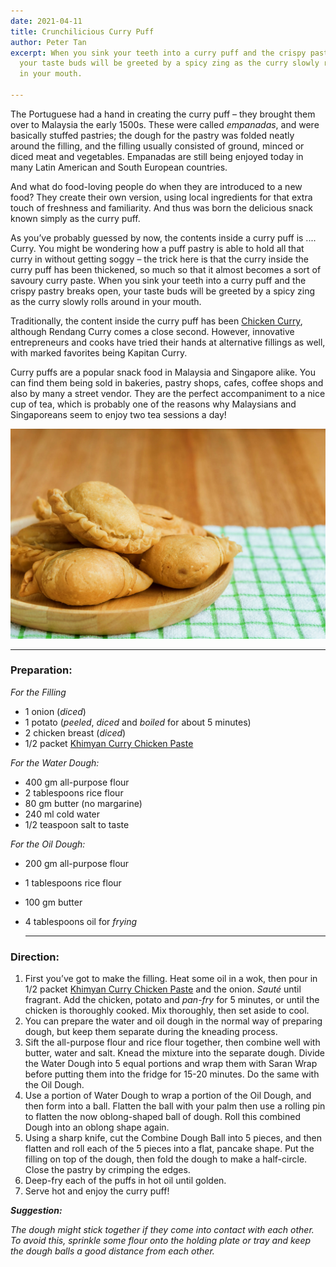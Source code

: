 ```yaml
---
date: 2021-04-11
title: Crunchilicious Curry Puff
author: Peter Tan
excerpt: When you sink your teeth into a curry puff and the crispy pastry breaks open,
  your taste buds will be greeted by a spicy zing as the curry slowly rolls around
  in your mouth.

---
```

The Portuguese had a hand in creating the curry puff – they brought them over to Malaysia the early 1500s. These were called _empanadas_, and were basically stuffed pastries; the dough for the pastry was folded neatly around the filling, and the filling usually consisted of ground, minced or diced meat and vegetables. Empanadas are still being enjoyed today in many Latin American and South European countries.

And what do food-loving people do when they are introduced to a new food? They create their own version, using local ingredients for that extra touch of freshness and familiarity. And thus was born the delicious snack known simply as the curry puff.

As you’ve probably guessed by now, the contents inside a curry puff is .... Curry. You might be wondering how a puff pastry is able to hold all that curry in without getting soggy – the trick here is that the curry inside the curry puff has been thickened, so much so that it almost becomes a sort of savoury curry paste. When you sink your teeth into a curry puff and the crispy pastry breaks open, your taste buds will be greeted by a spicy zing as the curry slowly rolls around in your mouth.

Traditionally, the content inside the curry puff has been [Chicken Curry](https://khimyancurry.com/journal/chicken-curry/), although Rendang Curry comes a close second. However, innovative entrepreneurs and cooks have tried their hands at alternative fillings as well, with marked favorites being Kapitan Curry.

Curry puffs are a popular snack food in Malaysia and Singapore alike. You can find them being sold in bakeries, pastry shops, cafes, coffee shops and also by many a street vendor. They are the perfect accompaniment to a nice cup of tea, which is probably one of the reasons why Malaysians and Singaporeans seem to enjoy two tea sessions a day!

![](/uploads/1499637142.jpg)

***

### **Preparation:**

_For the Filling_

* 1 onion (_diced_)
* 1 potato (_peeled_, _diced_ and _boiled_ for about 5 minutes)
* 2 chicken breast (_diced_)
* 1/2 packet [Khimyan Curry Chicken Paste](https://khimyancurry.com/projects/sunk/)

_For the Water Dough:_

* 400 gm all-purpose flour
* 2 tablespoons rice flour
* 80 gm butter (no margarine)
* 240 ml cold water
* 1/2 teaspoon salt to taste

_For the Oil Dough:_

* 200 gm all-purpose flour
* 1 tablespoons rice flour
* 100 gm butter
* 4 tablespoons oil for _frying_

  ***

### **Direction:**

1. First you’ve got to make the filling. Heat some oil in a wok, then pour in 1/2 packet [Khimyan Curry Chicken Paste](https://khimyancurry.com/projects/sunk/) and the onion. _Sauté_ until fragrant. Add the chicken, potato and _pan-fry_ for 5 minutes, or until the chicken is thoroughly cooked. Mix thoroughly, then set aside to cool.
2. You can prepare the water and oil dough in the normal way of preparing dough, but keep them separate during the kneading process.
3. Sift the all-purpose flour and rice flour together, then combine well with butter, water and salt. Knead the mixture into the separate dough. Divide the Water Dough into 5 equal portions and wrap them with Saran Wrap before putting them into the fridge for 15-20 minutes. Do the same with the Oil Dough.
4. Use a portion of Water Dough to wrap a portion of the Oil Dough, and then form into a ball. Flatten the ball with your palm then use a rolling pin to flatten the now oblong-shaped ball of dough. Roll this combined Dough into an oblong shape again.
5. Using a sharp knife, cut the Combine Dough Ball into 5 pieces, and then flatten and roll each of the 5 pieces into a flat, pancake shape. Put the filling on top of the dough, then fold the dough to make a half-circle. Close the pastry by crimping the edges.
6. Deep-fry each of the puffs in hot oil until golden.
7. Serve hot and enjoy the curry puff!

**_Suggestion:_**

_The dough might stick together if they come into contact with each other. To avoid this, sprinkle some flour onto the holding plate or tray and keep the dough balls a good distance from each other._